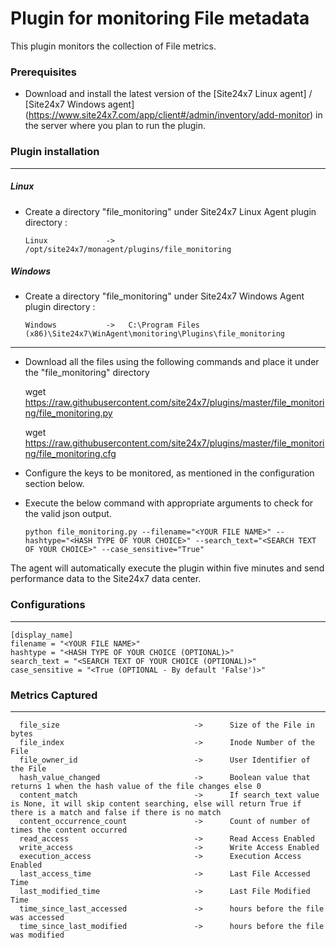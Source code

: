 # Plugin for monitoring File metadata

This plugin monitors the collection of File metrics.

### Prerequisites

- Download and install the latest version of the [Site24x7 Linux agent] / [Site24x7 Windows agent] (https://www.site24x7.com/app/client#/admin/inventory/add-monitor) in the server where you plan to run the plugin.

### Plugin installation

---

##### Linux

- Create a directory "file_monitoring" under Site24x7 Linux Agent plugin directory :

      Linux             ->   /opt/site24x7/monagent/plugins/file_monitoring

##### Windows

- Create a directory "file_monitoring" under Site24x7 Windows Agent plugin directory :

      Windows           ->   C:\Program Files (x86)\Site24x7\WinAgent\monitoring\Plugins\file_monitoring

---

- Download all the files using the following commands and place it under the "file_monitoring" directory

  	wget https://raw.githubusercontent.com/site24x7/plugins/master/file_monitoring/file_monitoring.py
      
  	wget https://raw.githubusercontent.com/site24x7/plugins/master/file_monitoring/file_monitoring.cfg

- Configure the keys to be monitored, as mentioned in the configuration section below.

- Execute the below command with appropriate arguments to check for the valid json output.

      python file_monitoring.py --filename="<YOUR FILE NAME>" --hashtype="<HASH TYPE OF YOUR CHOICE>" --search_text="<SEARCH TEXT OF YOUR CHOICE>" --case_sensitive="True"

The agent will automatically execute the plugin within five minutes and send performance data to the Site24x7 data center.

### Configurations

---

    [display_name]
    filename = "<YOUR FILE NAME>"
    hashtype = "<HASH TYPE OF YOUR CHOICE (OPTIONAL)>"
    search_text = "<SEARCH TEXT OF YOUR CHOICE (OPTIONAL)>"
    case_sensitive = "<True (OPTIONAL - By default 'False')>"

### Metrics Captured

---

      file_size                              ->      Size of the File in bytes
      file_index                             ->      Inode Number of the File 
      file_owner_id                          ->      User Identifier of the File
      hash_value_changed                     ->      Boolean value that returns 1 when the hash value of the file changes else 0
      content_match                          ->      If search_text value is None, it will skip content searching, else will return True if there is a match and false if there is no match
      content_occurrence_count               ->      Count of number of times the content occurred
      read_access                            ->      Read Access Enabled
      write_access                           ->      Write Access Enabled
      execution_access                       ->      Execution Access Enabled
      last_access_time                       ->      Last File Accessed Time
      last_modified_time                     ->      Last File Modified Time
      time_since_last_accessed               ->      hours before the file was accessed
      time_since_last_modified               ->      hours before the file was modified
      
